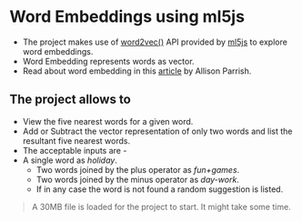 # Word Embeddings using ml5js

* The project makes use of [word2vec()](https://ml5js.org/reference/api-Word2vec/) API provided by [ml5js](https://ml5js.org/) to explore word embeddings.
* Word Embedding represents words as vector.
* Read about word embedding in this [article](https://gist.github.com/aparrish/2f562e3737544cf29aaf1af30362f469) by Allison Parrish.

## The project allows to

* View the five nearest words for a given word.
* Add or Subtract the vector representation of only two words and list the resultant five nearest words.
* The acceptable inputs are -
* A single word as _holiday_.
  * Two words joined by the plus operator as _fun+games_.
  * Two words joined by the minus operator as _day-work_.
  * If in any case the word is not found a random suggestion is listed.

> A 30MB file is loaded for the project to start. It might take some time.